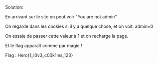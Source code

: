 Solution:

En arrivant sur le site on peut voir "You are not admin"

On regarde dans les cookies si il y a quelque chose, et on voit:
admin=0

On essaie de passer cette valeur à 1 et on recharge la page.

Et le flag apparaît comme par magie !

Flag : Hero{1_l0v3_c00k1ies_123}